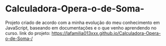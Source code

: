 # Calculadora-Opera-o-de-Soma-
Projeto criado de acordo com a minha evolução do meu conhecimento em JavaScript, baseando em documentações e o que venho aprendendo no curso.
link do projeto: https://lafamilia013xxx.github.io/Calculadora-Opera-o-de-Soma-/
